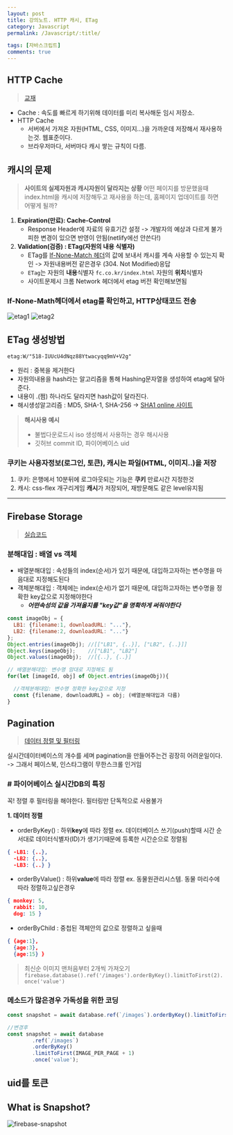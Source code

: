 ```yaml
---
layout: post
title: 강의노트. HTTP 캐시, ETag
category: Javascript
permalink: /Javascript/:title/

tags: [자바스크립트]
comments: true
---
```


## HTTP Cache
>[교재](https://wpsn.github.io/wpsn-handout/2-3-1-cache.html)

* Cache : 속도를 빠르게 하기위해 데이터를 미리 복사해둔 임시 저장소.
* HTTP Cache
  * 서버에서 가져온 자원(HTML, CSS, 이미지...)을 가까운데 저장해서 재사용하는것. 웹표준이다.
  * 브라우저마다, 서버마다 캐시 쌓는 규칙이 다름.

## 캐시의 문제

>**사이트의 실제자원과 캐시자원이 달라지는 상황**
어떤 페이지를 방문했을때 index.html을 캐시에 저장해두고 재사용을 하는데, 홈페이지 업데이트를 하면 어떻게 될까?

1. **Expiration(만료): Cache-Control**
    * Response Header에 자료의 유효기간 설정
    -> 개발자의 예상과 다르게 불가피한 변경이 있으면 반영이 안됨(netlify에선 안쓴다!)
2. **Validation(검증) : ETag(자원의 내용 식별자)**
    * ETag를  [If-None-Match 헤더](https://wpsn.github.io/wpsn-handout/2-3-1-cache.html)의 값에 보내서 캐시를 계속 사용할 수 있는지 확인
    -> 자원내용버전 같은경우 (304. Not Modified)응답
    * `ETag`는 자원의 **내용**식별자 `fc.co.kr/index.html` 자원의 **위치**식별자
    * 사이트문제시 크롬 Network 헤더에서 etag 버전 확인해보면됨

### If-None-Math헤더에서 etag를 확인하고, HTTP상태코드 전송
![etag1]({{site.baseurl}}/img/etag1.png)
![etag2]({{site.baseurl}}/img/etag2.png)

## ETag 생성방법
`etag:W/"518-IUUcU4dNqz88Ytwacyqq9mV+V2g"`
* 원리 : 중복을 제거한다
* 자원의내용을 hash라는 알고리즘을 통해 Hashing문자열을 생성하여 etag에 달아준다.
* 내용이 .(쩜) 하나라도 달라지면 hash값이 달라진다.
* 해시생성알고리즘 : MD5, SHA-1, SHA-256 -> [SHA1 online 사이트](http://www.sha1-online.com/)

>**해시사용 예시**
>* 불법다운로드시 iso 생성해서 사용하는 경우 해시사용
>* 깃허브 commit ID, 파이어베이스 uid

### 쿠키는 사용자정보(로그인, 토큰), 캐시는 파일(HTML, 이미지..)을 저장
1. 쿠키: 은행에서 10분뒤에 로그아웃되는 기능은 **쿠키** 만료시간 지정한것
2. 캐시: css-flex 개구리게임 **캐시**가 저장되어, 재방문해도 같은 level유지됨

---

## Firebase Storage
>[실습코드](https://github.com/underbleu/fds-firebase-storage)

### 분해대입 : 배열 vs 객체
* 배열분해대입 : 속성들의 index(순서)가 있기 때문에, 대입하고자하는 변수명을 마음대로 지정해도된다
* 객체분해대입 : 객체에는 index(순서)가 없기 때문에, 대입하고자하는 변수명을 정확한 key값으로 지정해야한다
  * ***어떤속성의 값을 가져올지를 "key값"을 명확하게 써줘야한다***

```js
const imageObj = {
  LB1: {filename:1, downloadURL: "..."},
  LB2: {filename:2, downloadURL: "..."}
};
Object.entries(imageObj); //[["LB1", {..}], ["LB2", {..}]]
Object.keys(imageObj);    //["LB1", "LB2"]
Object.values(imageObj);  //[{..}, {..}]

// 배열분해대입: 변수명 맘대로 지정해도 됨
for(let [imageId, obj] of Object.entries(imageObj)){

  //객체분해대입: 변수명 정확한 key값으로 지정
  const {filename, downloadURL} = obj; (배열분해대입과 다름)
}
```
## Pagination
>[데이터 정렬 및 필터링](https://firebase.google.com/docs/database/web/lists-of-data#sorting_and_filtering_data)

실시간데이터베이스의 개수를 세며 pagination을 만들어주는건 굉장히 어려운일이다.
-> 그래서 페이스북, 인스타그램이 무한스크롤 인거임


### # 파이어베이스 실시간DB의 특징
꼭! 정렬 후 필터링을 해야한다. 필터링만 단독적으로 사용불가

**1. 데이터 정렬**
* orderByKey() : 하위**key**에 따라 정렬
ex. 데이터베이스 쓰기(push)할때 시간 순서대로 데이터식별자(ID)가 생기기때문에 등록한 시간순으로 정렬됨
```json
{ -LB1: {..},
  -LB2: {..},
  -LB3: {..} }
```
* orderByValue() : 하위**value**에 따라 정렬
ex. 동물원관리시스템. 동물 마리수에 따라 정렬하고싶은경우
```json
{ monkey: 5,
  rabbit: 10,
  dog: 15 }
```
* orderByChild : 중첩된 객체안의 값으로 정렬하고 싶을때
```json
{ {age:1},
  {age:3},
  {age:15} }
```
> 최신순 이미지 맨처음부터 2개씩 가져오기
`firebase.database().ref('/images').orderByKey().limitToFirst(2).once('value')`

### 메소드가 많은경우 가독성을 위한 코딩

```js
const snapshot = await database.ref(`/images`).orderByKey().limitToFirst(IMAGE_PER_PAGE + 1).once('value');

//변경후
const snapshot = await database
        .ref(`/images`)
        .orderByKey()
        .limitToFirst(IMAGE_PER_PAGE + 1)
        .once('value');
```

## uid를 토큰


## What is Snapshot?
![firebase-snapshot]({{site.baseurl}}/img/firebase-snapshot.png)
